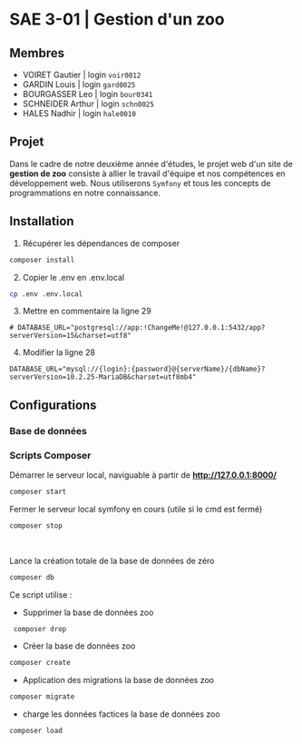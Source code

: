 # SAE 3-01 | Gestion d'un zoo
## Membres 
- VOIRET Gautier | login ```voir0012```  
- GARDIN Louis | login ```gard0025```  
- BOURGASSER Leo | login ```bour0341```  
- SCHNEIDER Arthur | login ```schn0025```  
- HALES Nadhir  | login ```hale0010```
## Projet
Dans le cadre de notre deuxième année d'études, le projet web d'un site de **gestion de zoo** consiste à allier le travail d'équipe et nos compétences en développement web. Nous utiliserons ```Symfony``` et tous les concepts de programmations en notre connaissance.

## Installation
1. Récupérer les dépendances de composer
```bash
composer install 
```
2. Copier le .env en .env.local
```bash
cp .env .env.local 
```
3. Mettre en commentaire la ligne 29 
```
# DATABASE_URL="postgresql://app:!ChangeMe!@127.0.0.1:5432/app?serverVersion=15&charset=utf8"
```
4. Modifier la ligne 28
```
DATABASE_URL="mysql://{login}:{password}@{serverName}/{dbName}?serverVersion=10.2.25-MariaDB&charset=utf8mb4"
```

## Configurations
### Base de données  
### Scripts Composer  
Démarrer le serveur local, naviguable à partir de **http://127.0.0.1:8000/**
```bash 
composer start
``` 
Fermer le serveur local symfony en cours (utile si le cmd est fermé)
```bash
composer stop
```  
<br>

Lance la création totale de la base de données de zéro
```bash
composer db
```
Ce script utilise :
- Supprimer la base de données zoo 
```bash 
 composer drop
``` 
- Créer la base de données zoo 
```bash
composer create
```
- Application des migrations la base de données zoo
```bash 
composer migrate
```
- charge les données factices la base de données zoo
```bash
composer load
```

